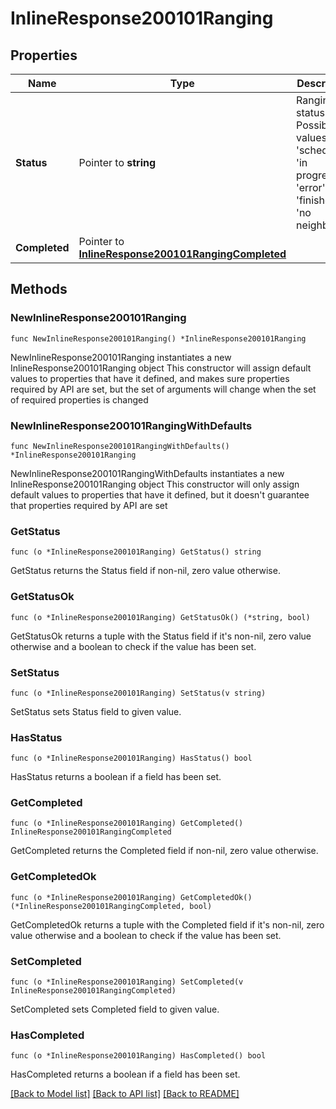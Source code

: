 # InlineResponse200101Ranging

## Properties

Name | Type | Description | Notes
------------ | ------------- | ------------- | -------------
**Status** | Pointer to **string** | Ranging status. Possible values: &#39;scheduled&#39;, &#39;in progress&#39;, &#39;error&#39;, &#39;finished&#39;, &#39;no neighbors&#39; | [optional] 
**Completed** | Pointer to [**InlineResponse200101RangingCompleted**](InlineResponse200101RangingCompleted.md) |  | [optional] 

## Methods

### NewInlineResponse200101Ranging

`func NewInlineResponse200101Ranging() *InlineResponse200101Ranging`

NewInlineResponse200101Ranging instantiates a new InlineResponse200101Ranging object
This constructor will assign default values to properties that have it defined,
and makes sure properties required by API are set, but the set of arguments
will change when the set of required properties is changed

### NewInlineResponse200101RangingWithDefaults

`func NewInlineResponse200101RangingWithDefaults() *InlineResponse200101Ranging`

NewInlineResponse200101RangingWithDefaults instantiates a new InlineResponse200101Ranging object
This constructor will only assign default values to properties that have it defined,
but it doesn't guarantee that properties required by API are set

### GetStatus

`func (o *InlineResponse200101Ranging) GetStatus() string`

GetStatus returns the Status field if non-nil, zero value otherwise.

### GetStatusOk

`func (o *InlineResponse200101Ranging) GetStatusOk() (*string, bool)`

GetStatusOk returns a tuple with the Status field if it's non-nil, zero value otherwise
and a boolean to check if the value has been set.

### SetStatus

`func (o *InlineResponse200101Ranging) SetStatus(v string)`

SetStatus sets Status field to given value.

### HasStatus

`func (o *InlineResponse200101Ranging) HasStatus() bool`

HasStatus returns a boolean if a field has been set.

### GetCompleted

`func (o *InlineResponse200101Ranging) GetCompleted() InlineResponse200101RangingCompleted`

GetCompleted returns the Completed field if non-nil, zero value otherwise.

### GetCompletedOk

`func (o *InlineResponse200101Ranging) GetCompletedOk() (*InlineResponse200101RangingCompleted, bool)`

GetCompletedOk returns a tuple with the Completed field if it's non-nil, zero value otherwise
and a boolean to check if the value has been set.

### SetCompleted

`func (o *InlineResponse200101Ranging) SetCompleted(v InlineResponse200101RangingCompleted)`

SetCompleted sets Completed field to given value.

### HasCompleted

`func (o *InlineResponse200101Ranging) HasCompleted() bool`

HasCompleted returns a boolean if a field has been set.


[[Back to Model list]](../README.md#documentation-for-models) [[Back to API list]](../README.md#documentation-for-api-endpoints) [[Back to README]](../README.md)


